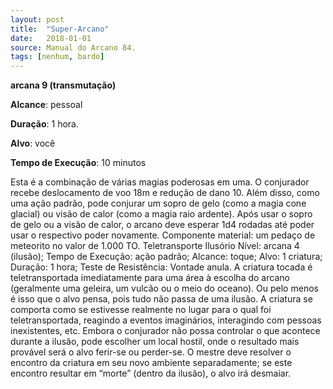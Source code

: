 ```yaml
---
layout: post
title:  "Super-Arcano"
date:   2018-01-01
source: Manual do Arcano 84.
tags: [nenhum, bardo]
---
```


**arcana 9 (transmutação)**

**Alcance**: pessoal

**Duração**: 1 hora.

**Alvo**: você

**Tempo de Execução**: 10 minutos

Esta é a combinação de várias magias poderosas em uma. O conjurador recebe deslocamento de voo 18m e redução de dano 10. Além disso, como uma ação padrão, pode conjurar um sopro de gelo (como a magia cone glacial) ou visão de calor (como a magia raio ardente). Após usar o sopro de gelo ou a visão de calor, o arcano deve esperar 1d4 rodadas até poder usar o respectivo poder novamente.
Componente material: um pedaço de meteorito no valor de 1.000 TO.
Teletransporte Ilusório Nível: arcana 4 (ilusão); Tempo de Execução: ação padrão; Alcance: toque; Alvo: 1 criatura; Duração: 1 hora; Teste de Resistência: Vontade anula.
A criatura tocada é teletransportada imediatamente para uma área à escolha do arcano (geralmente uma geleira, um vulcão ou o meio do oceano). Ou pelo menos é isso que o alvo pensa, pois tudo não passa de uma ilusão. A criatura se comporta como se estivesse realmente no lugar para o qual foi teletransportada, reagindo a eventos imaginários, interagindo com pessoas inexistentes, etc. Embora o conjurador não possa controlar o que acontece durante a ilusão, pode escolher um local hostil, onde o resultado mais provável será o alvo ferir-se ou perder-se. O mestre deve resolver o encontro da criatura em seu novo ambiente separadamente; se este encontro resultar em “morte” (dentro da ilusão), o alvo irá desmaiar.
